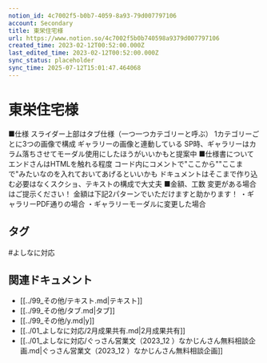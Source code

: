 ```yaml
---
notion_id: 4c7002f5-b0b7-4059-8a93-79d007797106
account: Secondary
title: 東栄住宅様
url: https://www.notion.so/4c7002f5b0b740598a9379d007797106
created_time: 2023-02-12T00:52:00.000Z
last_edited_time: 2023-02-12T00:52:00.000Z
sync_status: placeholder
sync_time: 2025-07-12T15:01:47.464068
---
```

# 東栄住宅様

■仕様
スライダー上部はタブ仕様（一つ一つカテゴリーと呼ぶ）
1カテゴリーごとに3つの画像で構成
ギャラリーの画像と連動している
SP時、ギャラリーはカラム落ちさせてモーダル使用にしたほうがいいかもと提案中
■仕様書について
エンドさんはHTMLを触れる程度
コード内にコメントで"ここから""ここまで"みたいなのを入れておいてあげるといいかも
ドキュメントはそこまで作り込む必要はなくスクショ、テキストの構成で大丈夫
■金額、工数
変更がある場合はご提示ください！
金額は下記2パターンでいただけますと助かります！
・ギャラリーPDF通りの場合
・ギャラリーモーダルに変更した場合

## タグ

#よしなに対応 

## 関連ドキュメント

- [[../99_その他/テキスト.md|テキスト]]
- [[../99_その他/タブ.md|タブ]]
- [[../99_その他/y.md|y]]
- [[../01_よしなに対応/2月成果共有.md|2月成果共有]]
- [[../01_よしなに対応/ぐっさん営業文（2023_12 ）なかじんさん無料相談企画.md|ぐっさん営業文（2023_12 ）なかじんさん無料相談企画]]

